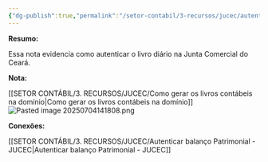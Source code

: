 ```yaml
---
{"dg-publish":true,"permalink":"/setor-contabil/3-recursos/jucec/autenticar-livro-diario-jucec/","dgPassFrontmatter":true,"created":"2025-07-01T11:50:12.640-03:00","updated":"2025-07-17T13:13:48.228-03:00"}
---
```


**Resumo:**

Essa nota evidencia como autenticar o livro diário na Junta Comercial do Ceará.


**Nota:**


[[SETOR CONTÁBIL/3. RECURSOS/JUCEC/Como gerar os livros contábeis na domínio\|Como gerar os livros contábeis na domínio]]
![Pasted image 20250704141808.png](/img/user/4%20ARQUIVOS/Pasted%20image%2020250704141808.png)

**Conexões:**

[[SETOR CONTÁBIL/3. RECURSOS/JUCEC/Autenticar balanço Patrimonial - JUCEC\|Autenticar balanço Patrimonial - JUCEC]]









